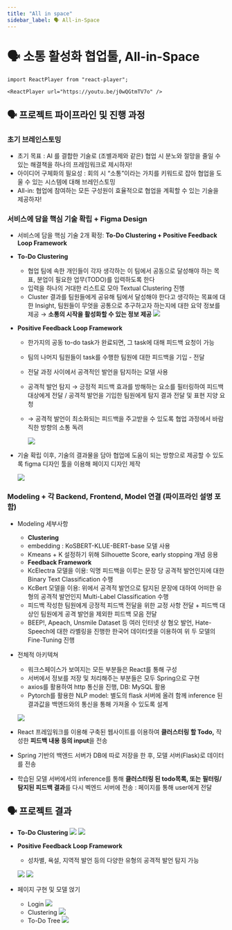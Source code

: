 ```yaml
---
title: "All in space"
sidebar_label: 🗣 All-in-Space
---
```


# 🗣 소통 활성화 협업툴, All-in-Space

```mdx-code-block
import ReactPlayer from "react-player";

<ReactPlayer url="https://youtu.be/j0wQGtmTV7o" />
```

## 🗣️ 프로젝트 파이프라인 및 진행 과정

### 초기 브레인스토밍

- 초기 목표 : AI 를 결합한 기술로 (조별과제와 같은) 협업 시 분노와 절망을 줄일 수 있는 해결책을 하나의 프레임워크로 제시하자!
- 아이디어 구체화의 필요성 : 회의 시 “소통”이라는 가치를 키워드로 잡아 협업을 도울 수 있는 시스템에 대해 브레인스토밍
- All-in: 협업에 참여하는 모든 구성원이 효율적으로 협업을 계획할 수 있는 기술을 제공하자!

### 서비스에 담을 핵심 기술 확립 + Figma Design

- 서비스에 담을 핵심 기술 2개 확정: **To-Do Clustering + Positive Feedback Loop Framework**
- **To-Do Clustering**
  - 협업 팀에 속한 개인들이 각자 생각하는 이 팀에서 공동으로 달성해야 하는 목표, 분업이 필요한 업무(TODO)를 입력하도록 한다
  - 입력을 하나의 거대한 리스트로 모아 Textual Clustering 진행
  - Cluster 결과를 팀원들에게 공유해 팀에서 달성해야 한다고 생각하는 목표에 대한 Insight, 팀원들이 무엇을 공통으로 추구하고자 하는지에 대한 요약 정보를 제공 → **소통의 시작을 활성화할 수 있는 정보 제공**
    ![](./assets/all-in-space/1.png)
- **Positive Feedback Loop Framework**

  - 한가지의 공동 to-do task가 완료되면, 그 task에 대해 피드백 요청이 가능
  - 팀의 나머지 팀원들이 task를 수행한 팀원에 대한 피드백을 기입 - 전달
  - 전달 과정 사이에서 공격적인 발언을 탐지하는 모델 사용
  - 공격적 발언 탐지 → 긍정적 피드백 효과를 방해하는 요소를 필터링하여 피드백 대상에게 전달 / 공격적 발언을 기입한 팀원에게 탐지 결과 전달 및 표현 지양 요청
  - → 공격적 발언이 최소화되는 피드백을 주고받을 수 있도록 협업 과정에서 바람직한 방향의 소통 독려

    ![](./assets/all-in-space/2.png)

- 기술 확립 이후, 기술의 결과물을 담아 협업에 도움이 되는 방향으로 제공할 수 있도록 figma 디자인 툴을 이용해 페이지 디자인 제작

  ![](./assets/all-in-space/3.png)

### Modeling + 각 Backend, Frontend, Model 연결 (파이프라인 설명 포함)

- Modeling 세부사항
  - **Clustering**
  - embedding : KoSBERT-KLUE-BERT-base 모델 사용
  - Kmeans + K 설정하기 위해 Silhouette Score, early stopping 개념 응용
  - **Feedback Framework**
  - KcElectra 모델을 이용: 익명 피드백을 이루는 문장 당 공격적 발언인지에 대한 Binary Text Classification 수행
  - KcBert 모델을 이용: 위에서 공격적 발언으로 탐지된 문장에 대하여 어떠한 유형의 공격적 발언인지 Multi-Label Classification 수행
  - 피드백 작성한 팀원에게 긍정적 피드백 전달을 위한 교정 사항 전달 + 피드백 대상인 팀원에게 공격 발언을 제외한 피드백 모음 전달
  - BEEP!, Apeach, Unsmile Dataset 등 여러 인터넷 상 혐오 발언, Hate-Speech에 대한 라벨링을 진행한 한국어 데이터셋을 이용하여 위 두 모델의 Fine-Tuning 진행
- 전체적 아키텍쳐

  - 워크스페이스가 보여지는 모든 부분들은 React를 통해 구성
  - 서버에서 정보를 저장 및 처리해주는 부분들은 모두 Spring으로 구현
  - axios를 활용하여 http 통신을 진행, DB: MySQL 활용
  - Pytorch를 활용한 NLP model: 별도의 flask 서버에 올려 함께 inference 된 결과값을 백엔드와의 통신을 통해 가져올 수 있도록 설계

  ![](./assets/all-in-space/4.png)

- React 프레임워크를 이용해 구축된 웹사이트를 이용하여 **클러스터링 할 Todo,** 작성한 **피드백 내용 등의 input**을 전송
- Spring 기반의 백엔드 서버가 DB에 따로 저장을 한 후, 모델 서버(Flask)로 데이터를 전송
- 학습된 모델 서버에서의 inference를 통해 **클러스터링 된 todo목록, 또는** **필터링/탐지된 피드백 결과**를 다시 벡엔드 서버에 전송 : 페이지를 통해 user에게 전달

## 🗣️ 프로젝트 결과

- **To-Do Clustering**
  ![](./assets/all-in-space/5.png)
  ![](./assets/all-in-space/6.png)
- **Positive Feedback Loop Framework**

  - 성차별, 욕설, 지역적 발언 등의 다양한 유형의 공격적 발언 탐지 가능

  ![](./assets/all-in-space/7.png)
  ![](./assets/all-in-space/8.png)

- 페이지 구현 및 모델 얹기
  - Login
    ![](./assets/all-in-space/9.png)
  - Clustering
    ![](./assets/all-in-space/10.png)
  - To-Do Tree
    ![](./assets/all-in-space/11.png)
